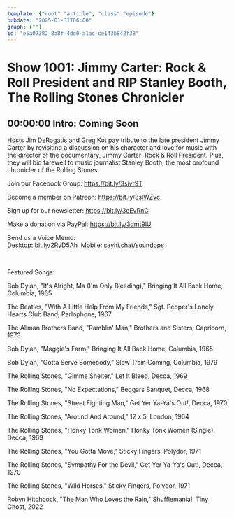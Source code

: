 ```yaml
---
template: {"root":"article", "class":"episode"}
pubdate: "2025-01-31T06:00"
graph: [""]
id: "e5a07382-8a8f-4dd0-a1ac-ce143b842f38"
---
```






# Show 1001: Jimmy Carter: Rock & Roll President and RIP Stanley Booth, The Rolling Stones Chronicler



## 00:00:00 Intro: Coming Soon

Hosts Jim DeRogatis and Greg Kot pay tribute to the late president Jimmy Carter by revisiting a discussion on his character and love for music with the director of the documentary, Jimmy Carter: Rock &amp; Roll President. Plus, they will bid farewell to music journalist Stanley Booth, the most profound chronicler of the Rolling Stones.

Join our Facebook Group: https://bit.ly/3sivr9T

Become a member on Patreon: https://bit.ly/3slWZvc

Sign up for our newsletter: https://bit.ly/3eEvRnG

Make a donation via PayPal: https://bit.ly/3dmt9lU

Send us a Voice Memo: Desktop: bit.ly/2RyD5Ah  Mobile: sayhi.chat/soundops

 

Featured Songs:

Bob Dylan, "It's Alright, Ma (I'm Only Bleeding)," Bringing It All Back Home, Columbia, 1965

The Beatles, "With A Little Help From My Friends," Sgt. Pepper's Lonely Hearts Club Band, Parlophone, 1967

The Allman Brothers Band, "Ramblin' Man," Brothers and Sisters, Capricorn, 1973

Bob Dylan, "Maggie's Farm," Bringing It All Back Home, Columbia, 1965

Bob Dylan, "Gotta Serve Somebody," Slow Train Coming, Columbia, 1979

The Rolling Stones, "Gimme Shelter," Let It Bleed, Decca, 1969

The Rolling Stones, "No Expectations," Beggars Banquet, Decca, 1968

The Rolling Stones, "Street Fighting Man," Get Yer Ya-Ya's Out!, Decca, 1970

The Rolling Stones, "Around And Around," 12 x 5, London, 1964

The Rolling Stones, "Honky Tonk Women," Honky Tonk Women (Single), Decca, 1969

The Rolling Stones, "You Gotta Move," Sticky Fingers, Polydor, 1971

The Rolling Stones, "Sympathy For the Devil," Get Yer Ya-Ya's Out!, Decca, 1970

The Rolling Stones, "Wild Horses," Sticky Fingers, Polydor, 1971

Robyn Hitchcock, "The Man Who Loves the Rain," Shufflemania!, Tiny Ghost, 2022